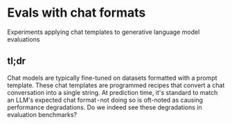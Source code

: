# Evals with chat formats

Experiments applying chat templates to generative language model evaluations

## tl;dr

Chat models are typically fine-tuned on datasets formatted with a prompt template. These chat templates are programmed recipes that convert a chat conversation into a single string. At prediction time, it's standard to match an LLM's expected chat format - not doing so is oft-noted as causing performance degradations. Do we indeed see these degradations in evaluation benchmarks?